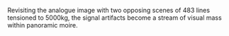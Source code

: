 Revisiting the analogue image with two opposing scenes of 483 lines tensioned to 5000kg, the signal artifacts become a stream of visual mass within panoramic moire.
